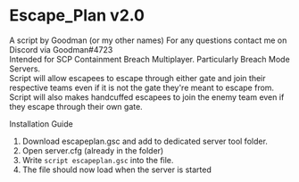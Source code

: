 # Escape_Plan v2.0
A script by Goodman (or my other names) For any questions contact me on Discord via Goodman#4723    
Intended for SCP Containment Breach Multiplayer. Particularly Breach Mode Servers.  
Script will allow escapees to escape through either gate and join their respective teams even if it is not the gate they're meant to escape from.   
Script will also makes handcuffed escapees to join the enemy team even if they escape through their own gate.   

Installation Guide
1. Download escapeplan.gsc and add to dedicated server tool folder.  
2. Open server.cfg (already in the folder)
3. Write `script escapeplan.gsc` into the file.
4. The file should now load when the server is started
